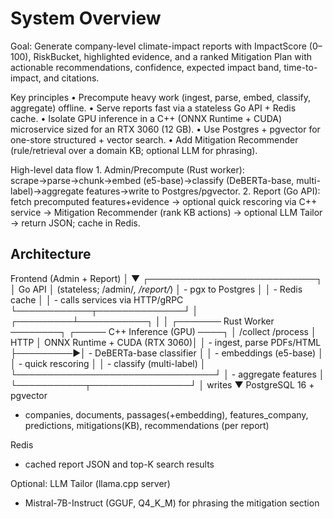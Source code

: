 # System Overview

Goal: Generate company-level climate-impact reports with ImpactScore (0–100), RiskBucket, highlighted evidence, and a ranked Mitigation Plan with actionable recommendations, confidence, expected impact band, time-to-impact, and citations.

Key principles
	•	Precompute heavy work (ingest, parse, embed, classify, aggregate) offline.
	•	Serve reports fast via a stateless Go API + Redis cache.
	•	Isolate GPU inference in a C++ (ONNX Runtime + CUDA) microservice sized for an RTX 3060 (12 GB).
	•	Use Postgres + pgvector for one-store structured + vector search.
	•	Add Mitigation Recommender (rule/retrieval over a domain KB; optional LLM for phrasing).

High-level data flow
	1.	Admin/Precompute (Rust worker): scrape→parse→chunk→embed (e5-base)→classify (DeBERTa-base, multi-label)→aggregate features→write to Postgres/pgvector.
	2.	Report (Go API): fetch precomputed features+evidence → optional quick rescoring via C++ service → Mitigation Recommender (rank KB actions) → optional LLM Tailor → return JSON; cache in Redis.

## Architecture

Frontend (Admin + Report)
        │
        ▼
┌───────────────────────────┐
│         Go API            │  (stateless; /admin/*, /report/*)
│  - pgx to Postgres        │
│  - Redis cache            │
│  - calls services via HTTP/gRPC
└────────────┬──────────────┘
             │
   ┌─────────┴───────────┐
   │                     │
┌─────── Rust Worker ────────┐          ┌───── C++ Inference (GPU) ────┐
│ /collect  /process         │  HTTP    │ ONNX Runtime + CUDA (RTX 3060)│
│ - ingest, parse PDFs/HTML  ├─────────►│ - DeBERTa-base classifier     │
│ - embeddings (e5-base)     │          │ - quick rescoring              │
│ - classify (multi-label)   │          └────────────────────────────────┘
│ - aggregate features       │
└───────────┬────────────────┘
            │ writes
            ▼
   PostgreSQL 16 + pgvector
   - companies, documents, passages(+embedding),
     features_company, predictions, mitigations(KB),
     recommendations (per report)

   Redis
   - cached report JSON and top-K search results

Optional: LLM Tailor (llama.cpp server)
- Mistral-7B-Instruct (GGUF, Q4_K_M) for phrasing the mitigation section